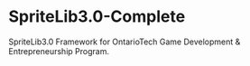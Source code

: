 # SpriteLib3.0-Complete
SpriteLib3.0 Framework for OntarioTech Game Development &amp; Entrepreneurship Program.
